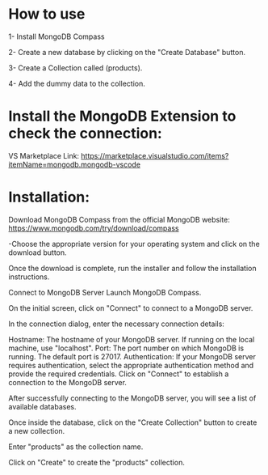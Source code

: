 # How to use

1- Install MongoDB Compass

2- Create a new database by clicking on the "Create Database" button.

3- Create a Collection called (products).

4- Add the dummy data to the collection.

# Install the MongoDB Extension to check the connection:
VS Marketplace Link: https://marketplace.visualstudio.com/items?itemName=mongodb.mongodb-vscode

# Installation:

Download MongoDB Compass from the official MongoDB website: https://www.mongodb.com/try/download/compass

-Choose the appropriate version for your operating system and click on the download button.

Once the download is complete, run the installer and follow the installation instructions.

Connect to MongoDB Server
Launch MongoDB Compass.

On the initial screen, click on "Connect" to connect to a MongoDB server.

In the connection dialog, enter the necessary connection details:

Hostname: The hostname of your MongoDB server. If running on the local machine, use "localhost".
Port: The port number on which MongoDB is running. The default port is 27017.
Authentication: If your MongoDB server requires authentication, select the appropriate authentication method and provide the required credentials.
Click on "Connect" to establish a connection to the MongoDB server.



After successfully connecting to the MongoDB server, you will see a list of available databases.

Once inside the database, click on the "Create Collection" button to create a new collection.

Enter "products" as the collection name.

Click on "Create" to create the "products" collection.